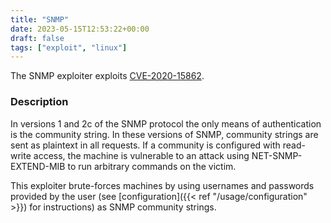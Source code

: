 ```yaml
---
title: "SNMP"
date: 2023-05-15T12:53:22+00:00
draft: false
tags: ["exploit", "linux"]
---
```


The SNMP exploiter exploits [CVE-2020-15862](https://cve.mitre.org/cgi-bin/cvename.cgi?name=CVE-2020-15862).


### Description

In versions 1 and 2c of the SNMP protocol the only means of authentication is the community string. In these versions of SNMP, community strings are sent as plaintext in all requests. If a community is configured with read-write access, the machine is vulnerable to an attack using NET-SNMP-EXTEND-MIB to run arbitrary commands on the victim.

This exploiter brute-forces machines by using usernames and passwords provided by the user (see [configuration]({{< ref "/usage/configuration" >}}) for instructions) as SNMP community strings.
